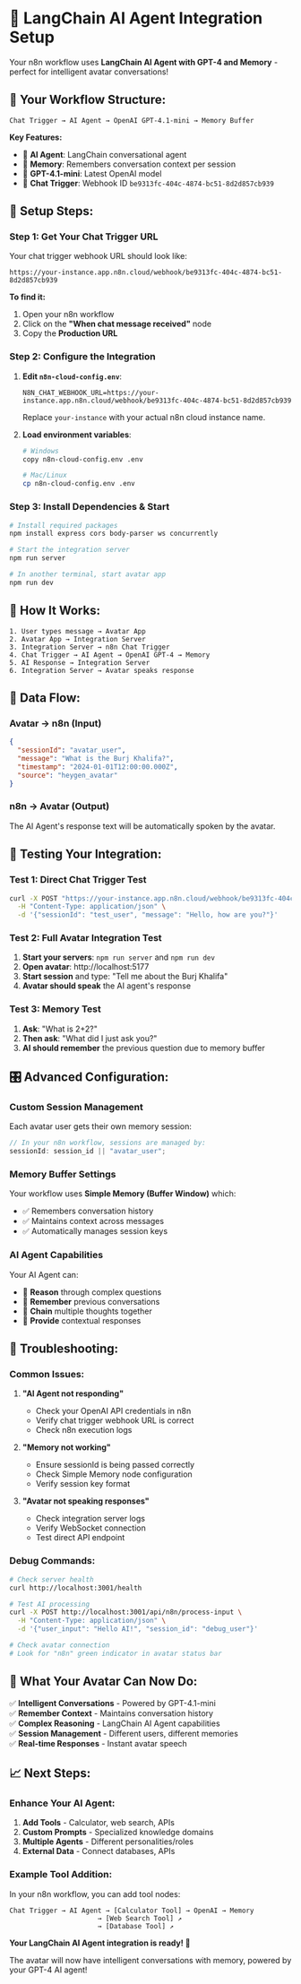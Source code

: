 # 🧠 LangChain AI Agent Integration Setup

Your n8n workflow uses **LangChain AI Agent with GPT-4 and Memory** - perfect for intelligent avatar conversations!

## 🎯 **Your Workflow Structure:**

```
Chat Trigger → AI Agent → OpenAI GPT-4.1-mini → Memory Buffer
```

**Key Features:**

- 🧠 **AI Agent**: LangChain conversational agent
- 💭 **Memory**: Remembers conversation context per session
- 🚀 **GPT-4.1-mini**: Latest OpenAI model
- 📡 **Chat Trigger**: Webhook ID `be9313fc-404c-4874-bc51-8d2d857cb939`

## 🚀 **Setup Steps:**

### **Step 1: Get Your Chat Trigger URL**

Your chat trigger webhook URL should look like:

```
https://your-instance.app.n8n.cloud/webhook/be9313fc-404c-4874-bc51-8d2d857cb939
```

**To find it:**

1. Open your n8n workflow
2. Click on the **"When chat message received"** node
3. Copy the **Production URL**

### **Step 2: Configure the Integration**

1. **Edit `n8n-cloud-config.env`**:

   ```env
   N8N_CHAT_WEBHOOK_URL=https://your-instance.app.n8n.cloud/webhook/be9313fc-404c-4874-bc51-8d2d857cb939
   ```

   Replace `your-instance` with your actual n8n cloud instance name.

2. **Load environment variables**:

   ```bash
   # Windows
   copy n8n-cloud-config.env .env

   # Mac/Linux
   cp n8n-cloud-config.env .env
   ```

### **Step 3: Install Dependencies & Start**

```bash
# Install required packages
npm install express cors body-parser ws concurrently

# Start the integration server
npm run server

# In another terminal, start avatar app
npm run dev
```

## 🔄 **How It Works:**

```
1. User types message → Avatar App
2. Avatar App → Integration Server
3. Integration Server → n8n Chat Trigger
4. Chat Trigger → AI Agent → OpenAI GPT-4 → Memory
5. AI Response → Integration Server
6. Integration Server → Avatar speaks response
```

## 📡 **Data Flow:**

### **Avatar → n8n (Input)**

```json
{
  "sessionId": "avatar_user",
  "message": "What is the Burj Khalifa?",
  "timestamp": "2024-01-01T12:00:00.000Z",
  "source": "heygen_avatar"
}
```

### **n8n → Avatar (Output)**

The AI Agent's response text will be automatically spoken by the avatar.

## 🧪 **Testing Your Integration:**

### **Test 1: Direct Chat Trigger Test**

```bash
curl -X POST "https://your-instance.app.n8n.cloud/webhook/be9313fc-404c-4874-bc51-8d2d857cb939" \
  -H "Content-Type: application/json" \
  -d '{"sessionId": "test_user", "message": "Hello, how are you?"}'
```

### **Test 2: Full Avatar Integration Test**

1. **Start your servers**: `npm run server` and `npm run dev`
2. **Open avatar**: http://localhost:5177
3. **Start session** and type: "Tell me about the Burj Khalifa"
4. **Avatar should speak** the AI agent's response

### **Test 3: Memory Test**

1. **Ask**: "What is 2+2?"
2. **Then ask**: "What did I just ask you?"
3. **AI should remember** the previous question due to memory buffer

## 🎛️ **Advanced Configuration:**

### **Custom Session Management**

Each avatar user gets their own memory session:

```javascript
// In your n8n workflow, sessions are managed by:
sessionId: session_id || "avatar_user";
```

### **Memory Buffer Settings**

Your workflow uses **Simple Memory (Buffer Window)** which:

- ✅ Remembers conversation history
- ✅ Maintains context across messages
- ✅ Automatically manages session keys

### **AI Agent Capabilities**

Your AI Agent can:

- 🧠 **Reason** through complex questions
- 💭 **Remember** previous conversations
- 🔄 **Chain** multiple thoughts together
- 🎯 **Provide** contextual responses

## 🔧 **Troubleshooting:**

### **Common Issues:**

1. **"AI Agent not responding"**

   - Check your OpenAI API credentials in n8n
   - Verify chat trigger webhook URL is correct
   - Check n8n execution logs

2. **"Memory not working"**

   - Ensure sessionId is being passed correctly
   - Check Simple Memory node configuration
   - Verify session key format

3. **"Avatar not speaking responses"**
   - Check integration server logs
   - Verify WebSocket connection
   - Test direct API endpoint

### **Debug Commands:**

```bash
# Check server health
curl http://localhost:3001/health

# Test AI processing
curl -X POST http://localhost:3001/api/n8n/process-input \
  -H "Content-Type: application/json" \
  -d '{"user_input": "Hello AI!", "session_id": "debug_user"}'

# Check avatar connection
# Look for "n8n" green indicator in avatar status bar
```

## 🎉 **What Your Avatar Can Now Do:**

✅ **Intelligent Conversations** - Powered by GPT-4.1-mini  
✅ **Remember Context** - Maintains conversation history  
✅ **Complex Reasoning** - LangChain AI Agent capabilities  
✅ **Session Management** - Different users, different memories  
✅ **Real-time Responses** - Instant avatar speech

## 📈 **Next Steps:**

### **Enhance Your AI Agent:**

1. **Add Tools** - Calculator, web search, APIs
2. **Custom Prompts** - Specialized knowledge domains
3. **Multiple Agents** - Different personalities/roles
4. **External Data** - Connect databases, APIs

### **Example Tool Addition:**

In your n8n workflow, you can add tool nodes:

```
Chat Trigger → AI Agent → [Calculator Tool] → OpenAI → Memory
                      → [Web Search Tool] ↗
                      → [Database Tool] ↗
```

**Your LangChain AI Agent integration is ready! 🚀**

The avatar will now have intelligent conversations with memory, powered by your GPT-4 AI agent!

